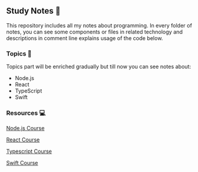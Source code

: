 ## Study Notes 📘
 This repository includes all my notes about programming. In every folder of notes, you can see some components or files in related technology and descriptions in comment line explains usage of the code below.

### Topics 📄
 Topics part will be enriched gradually but till now you can see notes about:
* Node.js
* React
* TypeScript
* Swift

### Resources 💻
[Node.js Course](https://www.udemy.com/course/nodejs-api-masterclass/learn/lecture/16581658#overview "Node.js Course title")

[React Course](https://www.udemy.com/course/react-front-to-back-2022/learn/lecture/29768910?start=0#overview "React Course title")

[Typescript Course](https://www.youtube.com/watch?v=BCg4U1FzODs&ab_channel=TraversyMedia "TypeScript Course title")

[Swift Course](https://www.youtube.com/watch?v=8Xg7E9shq0U&t=127s)
